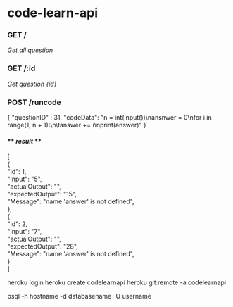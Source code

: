 # **code-learn-api**

### GET /
*Get all question*

### GET /:id
*Get question {id}*

### POST /runcode

{
"questionID" : 31,
"codeData": "n = int(input())\nansnwer = 0\nfor i in range(1, n + 1):\n\tanswer += i\nprint(answer)"
}

#### ** _result_ ** 

[<br />
    {<br />
        "id": 1,<br />
        "input": "5",<br />
        "actualOutput": "",<br />
        "expectedOutput": "15",<br />
        "Message": "name 'answer' is not defined",<br />
    },<br />
    {<br />
        "id": 2,<br />
        "input": "7",<br />
        "actualOutput": "",<br />
        "expectedOutput": "28",<br />
        "Message": "name 'answer' is not defined",<br />
    }<br />
]<br />

heroku login
heroku create codelearnapi
heroku git:remote -a codelearnapi

psql -h hostname -d databasename -U username
